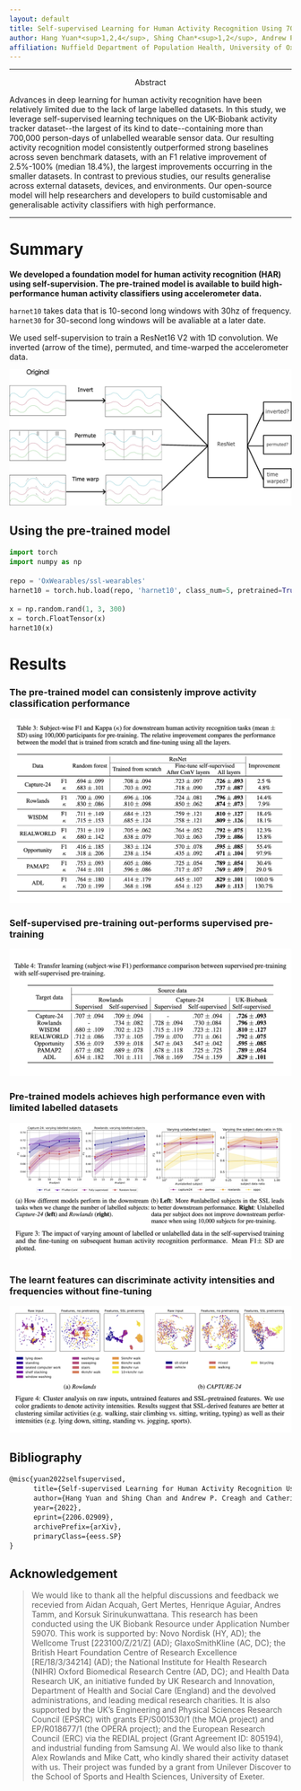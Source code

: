 ```yaml
---
layout: default
title: Self-supervised Learning for Human Activity Recognition Using 700,000 Person-days of Wearable Data
author: Hang Yuan*<sup>1,2,4</sup>, Shing Chan*<sup>1,2</sup>, Andrew P. Creagh<sup>2,3</sup>, Catherine Tong<sup>4</sup>, David A. Clifton<sup>3</sup>, Aiden Doherty<sup>1,2</sup>
affiliation: Nuffield Department of Population Health, University of Oxford<sup>1</sup>,  Big Data Institute, University of Oxford <sup>2</sup>,  Department of Engineering Science, University of Oxford  <sup>3</sup>,  Department of Computer Science, University of Oxford <sup>4</sup>
---
```


<!------------------------------------------ Hyperlinks ---------------------------------------------------->
<!--- If you want to update links for your code/paper/demo, modify that in _includes/page-header.html   -->
<!------------------------------------- End of hyperlinks -------------------------------------------------->





<!---------------------------------------------------------------------------------------------------------->
<!----------------------------------------- Abstract ------------------------------------------------------->
<hr>
  <p style="text-align: center;">Abstract</p>

  <p>
    Advances in deep learning for human activity recognition have been relatively limited due to the lack of large labelled datasets. 
    In this study, we leverage self-supervised learning techniques on the UK-Biobank activity tracker dataset--the largest of 
    its kind to date--containing more than 700,000 person-days of unlabelled wearable sensor data. Our resulting activity 
    recognition model consistently outperformed strong baselines across seven benchmark datasets, with an F1 relative improvement 
    of 2.5%-100% (median 18.4%), the largest improvements occurring in the smaller datasets. In contrast to previous studies, 
    our results generalise across external datasets, devices, and environments. Our open-source model will help researchers and developers 
    to build customisable and generalisable activity classifiers with high performance.

  </p>
<hr>

<!--------------------------------------- End abstract ----------------------------------------------------->
<!---------------------------------------------------------------------------------------------------------->




<!---------------------------------------------------------------------------------------------------------->
<!------------------------------------------ Main body ------------------------------------------------------>
# Summary
**We developed a foundation model for human activity recognition (HAR) using self-supervision. The pre-trained model is available to build high-performance human activity classifiers using accelerometer data.**


`harnet10` takes data that is 10-second long windows with 30hz of frequency. `harnet30` for 30-second long windows will be avaliable at
a later date.


We used self-supervision to train a ResNet16 V2 with 1D convolution. We inverted (arrow of the time), permuted, and time-warped the accelerometer data.

![alt text](assets/ssl_diagram.jpg "Overview")


## Using the pre-trained model
```python
import torch
import numpy as np

repo = 'OxWearables/ssl-wearables'
harnet10 = torch.hub.load(repo, 'harnet10', class_num=5, pretrained=True)

x = np.random.rand(1, 3, 300)
x = torch.FloatTensor(x)
harnet10(x)
```

# Results

### The pre-trained model can consistenly improve activity classification performance
![alt text](assets/baseline.png "limited_subject")



### Self-supervised pre-training out-performs supervised pre-training
![alt text](assets/transfer.png "limited_subject")


### Pre-trained models achieves high performance even with limited labelled datasets
![alt text](assets/subject.png "limited_subject")




### The learnt features can discriminate activity intensities and frequencies without fine-tuning
![alt text](assets/visu.png "cluster")







## Bibliography

```tex
@misc{yuan2022selfsupervised,
      title={Self-supervised Learning for Human Activity Recognition Using 700,000 Person-days of Wearable Data}, 
      author={Hang Yuan and Shing Chan and Andrew P. Creagh and Catherine Tong and David A. Clifton and Aiden Doherty},
      year={2022},
      eprint={2206.02909},
      archivePrefix={arXiv},
      primaryClass={eess.SP}
}
```


## Acknowledgement


> We would like to thank all the helpful discussions and feedback we recevied from Aidan Acquah, Gert Mertes, Henrique Aguiar, Andres Tamm, and Korsuk Sirinukunwattana.
>This research has been conducted using the UK Biobank Resource under Application Number 59070. This work is supported by: Novo Nordisk (HY, AD); the Wellcome Trust [223100/Z/21/Z] (AD); GlaxoSmithKline (AC, DC); the British Heart Foundation Centre of Research Excellence [RE/18/3/34214] (AD); the National Institute for Health Research (NIHR) Oxford Biomedical Research Centre (AD, DC); and Health Data Research UK, an initiative funded by UK Research and Innovation, Department of Health and Social Care (England) and the devolved administrations, and leading medical research charities. It is also supported by the UK’s Engineering and Physical Sciences Research Council (EPSRC) with grants EP/S001530/1 (the MOA project) and EP/R018677/1 (the OPERA project); and the European Research Council (ERC) via the REDIAL project (Grant Agreement ID: 805194), and industrial funding from Samsung AI.
> We would also like to thank Alex Rowlands and Mike Catt, who kindly shared their activity dataset with us. Their project was funded by a grant from Unilever Discover to the School of Sports and Health Sciences, University of Exeter.
